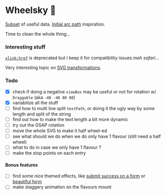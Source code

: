 # Wheelsky :beer:

[Subset](https://github.com/kissu/wheelsky/blob/v0.7/src/data/whiskyFlavors.json) of useful data.
[Initial arc path](https://codepen.io/osublake/pen/OmgMNm) inspiration.

Time to clean the whole thing...

### Interesting stuff
[`xlink:href`]([https://developer.mozilla.org/en-US/docs/Web/SVG/Attribute/xlink:href](https://developer.mozilla.org/en-US/docs/Web/SVG/Element/use#Browser_compatibility)) is deprecated but I keep it for compatibility issues
_meh safari..._

Very interesting topic on [SVG transformations](https://css-tricks.com/transforms-on-svg-elements).

### Todo
- [x] check if doing a negative `viewBox` may be useful or not for rotation w/ `Draggable` (aka `-40 -40 80 80`)
- [x] variabilize all the stuff
- [ ] find how to multi line split `textPath`, or doing it the ugly way by some length and split of the string
- [ ] find out how to make the text length a bit more dynamic
- [ ] try out the GSAP rotation
- [ ] move the whole SVG to make it half wheel-ed
- [ ] see what should we do when we do only have 1 flavour (still need a half wheel)
- [ ] what to do in case we only have 1 flavour ?
- [ ] make the stop points on each entry

#### Bonus features
- [ ] find some nice themed effects, like [submit success on a form](https://codepen.io/andrewmillen/pen/MoKLob) or [beautiful form](https://codepen.io/ainalem/pen/EQXjOR)
- [ ] make staggery animation on the flavours mount
